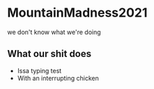 # MountainMadness2021
we don't know what we're doing

## What our shit does

- Issa typing test
- With an interrupting chicken
